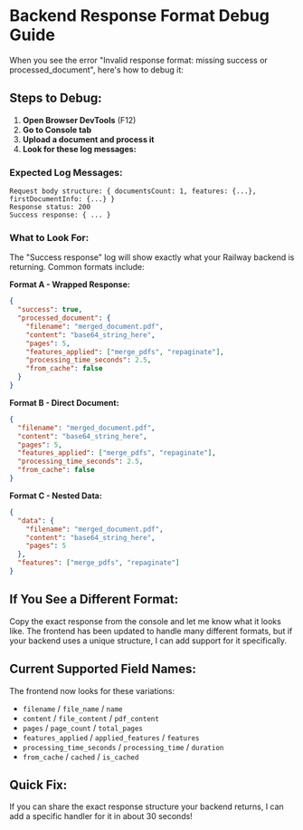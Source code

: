 # Backend Response Format Debug Guide

When you see the error "Invalid response format: missing success or processed_document", here's how to debug it:

## Steps to Debug:

1. **Open Browser DevTools** (F12)
2. **Go to Console tab**
3. **Upload a document and process it**
4. **Look for these log messages:**

### Expected Log Messages:
```
Request body structure: { documentsCount: 1, features: {...}, firstDocumentInfo: {...} }
Response status: 200
Success response: { ... }
```

### What to Look For:

The "Success response" log will show exactly what your Railway backend is returning. Common formats include:

**Format A - Wrapped Response:**
```json
{
  "success": true,
  "processed_document": {
    "filename": "merged_document.pdf",
    "content": "base64_string_here",
    "pages": 5,
    "features_applied": ["merge_pdfs", "repaginate"],
    "processing_time_seconds": 2.5,
    "from_cache": false
  }
}
```

**Format B - Direct Document:**
```json
{
  "filename": "merged_document.pdf",
  "content": "base64_string_here", 
  "pages": 5,
  "features_applied": ["merge_pdfs", "repaginate"],
  "processing_time_seconds": 2.5,
  "from_cache": false
}
```

**Format C - Nested Data:**
```json
{
  "data": {
    "filename": "merged_document.pdf",
    "content": "base64_string_here",
    "pages": 5
  },
  "features": ["merge_pdfs", "repaginate"]
}
```

## If You See a Different Format:

Copy the exact response from the console and let me know what it looks like. The frontend has been updated to handle many different formats, but if your backend uses a unique structure, I can add support for it specifically.

## Current Supported Field Names:

The frontend now looks for these variations:
- `filename` / `file_name` / `name`
- `content` / `file_content` / `pdf_content` 
- `pages` / `page_count` / `total_pages`
- `features_applied` / `applied_features` / `features`
- `processing_time_seconds` / `processing_time` / `duration`
- `from_cache` / `cached` / `is_cached`

## Quick Fix:

If you can share the exact response structure your backend returns, I can add a specific handler for it in about 30 seconds!